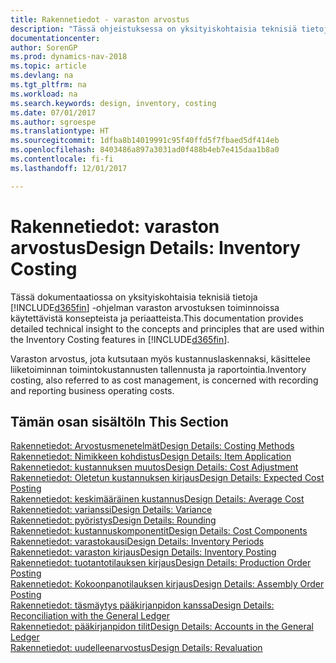```yaml
---
title: Rakennetiedot - varaston arvostus
description: "Tässä ohjeistuksessa on yksityiskohtaisia teknisiä tietoja [!INCLUDE[d365fin](includes/d365fin_md.md)]in varaston arvostuksen toiminnoissa käytettävistä käsitteistä ja periaatteista."
documentationcenter: 
author: SorenGP
ms.prod: dynamics-nav-2018
ms.topic: article
ms.devlang: na
ms.tgt_pltfrm: na
ms.workload: na
ms.search.keywords: design, inventory, costing
ms.date: 07/01/2017
ms.author: sgroespe
ms.translationtype: HT
ms.sourcegitcommit: 1dfba8b14019991c95f40ffd5f7fbaed5df414eb
ms.openlocfilehash: 8403486a897a3031ad0f488b4eb7e415daa1b8a0
ms.contentlocale: fi-fi
ms.lasthandoff: 12/01/2017

---
```

# <a name="design-details-inventory-costing"></a><span data-ttu-id="36bf2-103">Rakennetiedot: varaston arvostus</span><span class="sxs-lookup"><span data-stu-id="36bf2-103">Design Details: Inventory Costing</span></span>
<span data-ttu-id="36bf2-104">Tässä dokumentaatiossa on yksityiskohtaisia teknisiä tietoja [!INCLUDE[d365fin](includes/d365fin_md.md)] -ohjelman varaston arvostuksen toiminnoissa käytettävistä konsepteista ja periaatteista.</span><span class="sxs-lookup"><span data-stu-id="36bf2-104">This documentation provides detailed technical insight to the concepts and principles that are used within the Inventory Costing features in [!INCLUDE[d365fin](includes/d365fin_md.md)].</span></span>  

<span data-ttu-id="36bf2-105">Varaston arvostus, jota kutsutaan myös kustannuslaskennaksi, käsittelee liiketoiminnan toimintokustannusten tallennusta ja raportointia.</span><span class="sxs-lookup"><span data-stu-id="36bf2-105">Inventory costing, also referred to as cost management, is concerned with recording and reporting business operating costs.</span></span>  

## <a name="in-this-section"></a><span data-ttu-id="36bf2-106">Tämän osan sisältö</span><span class="sxs-lookup"><span data-stu-id="36bf2-106">In This Section</span></span>  
[<span data-ttu-id="36bf2-107">Rakennetiedot: Arvostusmenetelmät</span><span class="sxs-lookup"><span data-stu-id="36bf2-107">Design Details: Costing Methods</span></span>](design-details-costing-methods.md)  
[<span data-ttu-id="36bf2-108">Rakennetiedot: Nimikkeen kohdistus</span><span class="sxs-lookup"><span data-stu-id="36bf2-108">Design Details: Item Application</span></span>](design-details-item-application.md)  
[<span data-ttu-id="36bf2-109">Rakennetiedot: kustannuksen muutos</span><span class="sxs-lookup"><span data-stu-id="36bf2-109">Design Details: Cost Adjustment</span></span>](design-details-cost-adjustment.md)  
[<span data-ttu-id="36bf2-110">Rakennetiedot: Oletetun kustannuksen kirjaus</span><span class="sxs-lookup"><span data-stu-id="36bf2-110">Design Details: Expected Cost Posting</span></span>](design-details-expected-cost-posting.md)  
[<span data-ttu-id="36bf2-111">Rakennetiedot: keskimääräinen kustannus</span><span class="sxs-lookup"><span data-stu-id="36bf2-111">Design Details: Average Cost</span></span>](design-details-average-cost.md)  
[<span data-ttu-id="36bf2-112">Rakennetiedot: varianssi</span><span class="sxs-lookup"><span data-stu-id="36bf2-112">Design Details: Variance</span></span>](design-details-variance.md)  
[<span data-ttu-id="36bf2-113">Rakennetiedot: pyöristys</span><span class="sxs-lookup"><span data-stu-id="36bf2-113">Design Details: Rounding</span></span>](design-details-rounding.md)  
[<span data-ttu-id="36bf2-114">Rakennetiedot: kustannuskomponentit</span><span class="sxs-lookup"><span data-stu-id="36bf2-114">Design Details: Cost Components</span></span>](design-details-cost-components.md)  
[<span data-ttu-id="36bf2-115">Rakennetiedot: varastokausi</span><span class="sxs-lookup"><span data-stu-id="36bf2-115">Design Details: Inventory Periods</span></span>](design-details-inventory-periods.md)  
[<span data-ttu-id="36bf2-116">Rakennetiedot: varaston kirjaus</span><span class="sxs-lookup"><span data-stu-id="36bf2-116">Design Details: Inventory Posting</span></span>](design-details-inventory-posting.md)  
[<span data-ttu-id="36bf2-117">Rakennetiedot: tuotantotilauksen kirjaus</span><span class="sxs-lookup"><span data-stu-id="36bf2-117">Design Details: Production Order Posting</span></span>](design-details-production-order-posting.md)  
[<span data-ttu-id="36bf2-118">Rakennetiedot: Kokoonpanotilauksen kirjaus</span><span class="sxs-lookup"><span data-stu-id="36bf2-118">Design Details: Assembly Order Posting</span></span>](design-details-assembly-order-posting.md)  
[<span data-ttu-id="36bf2-119">Rakennetiedot: täsmäytys pääkirjanpidon kanssa</span><span class="sxs-lookup"><span data-stu-id="36bf2-119">Design Details: Reconciliation with the General Ledger</span></span>](design-details-reconciliation-with-the-general-ledger.md)  
[<span data-ttu-id="36bf2-120">Rakennetiedot: pääkirjanpidon tilit</span><span class="sxs-lookup"><span data-stu-id="36bf2-120">Design Details: Accounts in the General Ledger</span></span>](design-details-accounts-in-the-general-ledger.md)  
[<span data-ttu-id="36bf2-121">Rakennetiedot: uudelleenarvostus</span><span class="sxs-lookup"><span data-stu-id="36bf2-121">Design Details: Revaluation</span></span>](design-details-revaluation.md)

